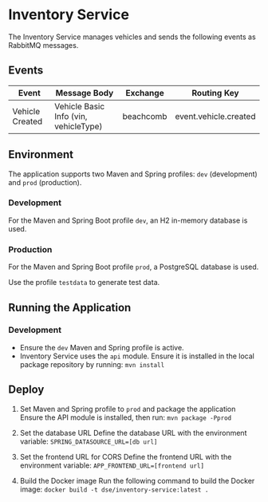 # Inventory Service

The Inventory Service manages vehicles and sends the following events as RabbitMQ messages.

## Events

| Event            | Message Body                          | Exchange   | Routing Key              |
|------------------|---------------------------------------|------------|--------------------------|
| Vehicle Created  | Vehicle Basic Info (vin, vehicleType) | beachcomb  | event.vehicle.created    |

## Environment

The application supports two Maven and Spring profiles: `dev` (development) and `prod` (production).

### Development

For the Maven and Spring Boot profile `dev`, an H2 in-memory database is used.

### Production

 For the Maven and Spring Boot profile `prod`, a PostgreSQL database is used.

Use the profile `testdata` to generate test data.

## Running the Application

### Development

- Ensure the `dev` Maven and Spring profile is active.
- Inventory Service uses the `api` module. Ensure it is installed in the local package repository by running: `mvn install`

## Deploy

1. Set Maven and Spring profile to `prod` and package the application
   Ensure the API module is installed, then run:
   `mvn package -Pprod`

2. Set the database URL
   Define the database URL with the environment variable:
   `SPRING_DATASOURCE_URL=[db url]`

3. Set the frontend URL for CORS
   Define the frontend URL with the environment variable:
   `APP_FRONTEND_URL=[frontend url]`

4. Build the Docker image
   Run the following command to build the Docker image:
   `docker build -t dse/inventory-service:latest .`



